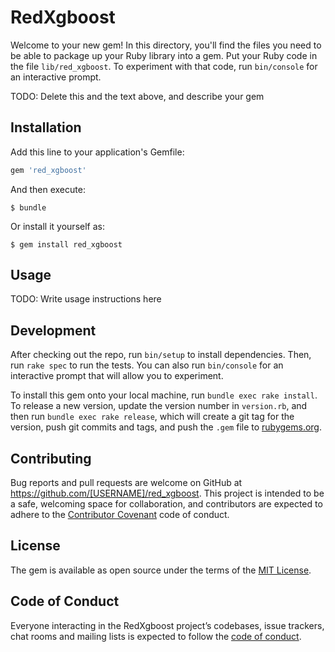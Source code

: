# RedXgboost

Welcome to your new gem! In this directory, you'll find the files you need to be able to package up your Ruby library into a gem. Put your Ruby code in the file `lib/red_xgboost`. To experiment with that code, run `bin/console` for an interactive prompt.

TODO: Delete this and the text above, and describe your gem

## Installation

Add this line to your application's Gemfile:

```ruby
gem 'red_xgboost'
```

And then execute:

    $ bundle

Or install it yourself as:

    $ gem install red_xgboost

## Usage

TODO: Write usage instructions here

## Development

After checking out the repo, run `bin/setup` to install dependencies. Then, run `rake spec` to run the tests. You can also run `bin/console` for an interactive prompt that will allow you to experiment.

To install this gem onto your local machine, run `bundle exec rake install`. To release a new version, update the version number in `version.rb`, and then run `bundle exec rake release`, which will create a git tag for the version, push git commits and tags, and push the `.gem` file to [rubygems.org](https://rubygems.org).

## Contributing

Bug reports and pull requests are welcome on GitHub at https://github.com/[USERNAME]/red_xgboost. This project is intended to be a safe, welcoming space for collaboration, and contributors are expected to adhere to the [Contributor Covenant](http://contributor-covenant.org) code of conduct.

## License

The gem is available as open source under the terms of the [MIT License](https://opensource.org/licenses/MIT).

## Code of Conduct

Everyone interacting in the RedXgboost project’s codebases, issue trackers, chat rooms and mailing lists is expected to follow the [code of conduct](https://github.com/[USERNAME]/red_xgboost/blob/master/CODE_OF_CONDUCT.md).

